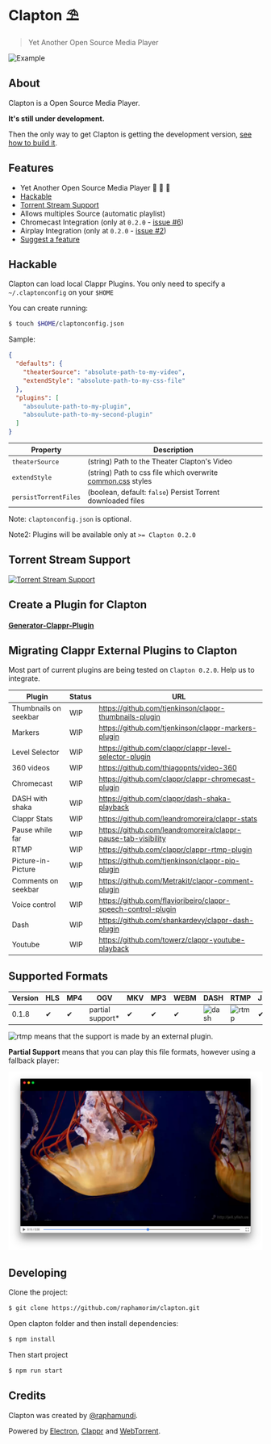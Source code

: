 # Clapton ⛱️

> Yet Another Open Source Media Player

![Example](assets/images/clapton.png)

## About

Clapton is a Open Source Media Player.

**It's still under development.**

Then the only way to get Clapton is getting the development version, [see how to build it](#developing).

## Features

- Yet Another Open Source Media Player 🦄 🦄 🦄
- [Hackable](#hackable)
- [Torrent Stream Support](#torrent-stream-support)
- Allows multiples Source (automatic playlist)
- Chromecast Integration (only at `0.2.0` - [issue #6](https://github.com/raphamorim/clapton/issues/6))
- Airplay Integration (only at `0.2.0` - [issue #2](https://github.com/raphamorim/clapton/issues/6))
- [Suggest a feature](https://github.com/raphamorim/clapton/issues/new)

## Hackable

Clapton can load local Clappr Plugins. You only need to specify a `~/.claptonconfig` on your `$HOME`

You can create running:

```bash
$ touch $HOME/claptonconfig.json
```
Sample:

```json
{
  "defaults": {
    "theaterSource": "absolute-path-to-my-video",
    "extendStyle": "absolute-path-to-my-css-file"
  },
  "plugins": [
    "absoulute-path-to-my-plugin",
    "absoulute-path-to-my-second-plugin"
  ]
}
```

|Property         |Description|
|-----------------------|---------------------------------------|
|`theaterSource` | (string) Path to the Theater Clapton's Video|
|`extendStyle` | (string) Path to css file which overwrite [common.css](https://github.com/raphamorim/clapton/blob/master/assets/stylesheet/common.css) styles|
|`persistTorrentFiles`| (boolean, default: `false`) Persist Torrent downloaded files|

Note: `claptonconfig.json` is optional.

Note2: Plugins will be available only at `>= Clapton 0.2.0`

## Torrent Stream Support

[![Torrent Stream Support](http://i.imgur.com/qMMJItW.png)](https://vimeo.com/230344225 "Torrent Stream Support")

## Create a Plugin for Clapton

#### [Generator-Clappr-Plugin](https://github.com/clappr/generator-clappr-plugin)

## Migrating Clappr External Plugins to Clapton

Most part of current plugins are being tested on `Clapton 0.2.0`. Help us to integrate.

|Plugin         |Status|URL|
|-----------------------|---------------------------------------|--------------------------------------------------------|
|Thumbnails on seekbar| WIP| https://github.com/tjenkinson/clappr-thumbnails-plugin |
|Markers       | WIP| https://github.com/tjenkinson/clappr-markers-plugin |
|Level Selector| WIP| https://github.com/clappr/clappr-level-selector-plugin |
|360 videos| WIP| https://github.com/thiagopnts/video-360 |
|Chromecast| WIP| https://github.com/clappr/clappr-chromecast-plugin |
|DASH with shaka| WIP| https://github.com/clappr/dash-shaka-playback |
|Clappr Stats | WIP| https://github.com/leandromoreira/clappr-stats |
|Pause while far| WIP| https://github.com/leandromoreira/clappr-pause-tab-visibility |
|RTMP           | WIP| https://github.com/clappr/clappr-rtmp-plugin |
|Picture-in-Picture | WIP| https://github.com/tjenkinson/clappr-pip-plugin |
|Comments on seekbar| WIP | https://github.com/Metrakit/clappr-comment-plugin |
|Voice control| WIP | https://github.com/flavioribeiro/clappr-speech-control-plugin |
|Dash           | WIP | https://github.com/shankardevy/clappr-dash-plugin | |
|Youtube        | WIP | https://github.com/towerz/clappr-youtube-playback |

## Supported Formats

Version       |HLS|MP4|OGV|MKV|MP3|WEBM| DASH | RTMP | JPG/PNG/GIF |
-------------|---|---|---|---|---|----|------|------|-------------|
 0.1.8 | ✔ | ✔ | partial support* | ✔ | ✔ |  ✔ | ![dash](http://flv.io/external3.png) | ![rtmp](http://flv.io/external3.png) | ✔

![rtmp](http://flv.io/external3.png) means that the support is made by an external plugin.

**Partial Support** means that you can play this file formats, however using a fallback player:

![Fallback](assets/images/fallback-player.png)

## Developing

Clone the project:

```bash
$ git clone https://github.com/raphamorim/clapton.git
```

Open clapton folder and then install dependencies:

```bash
$ npm install
```

Then start project

```bash
$ npm run start
```

## Credits

Clapton was created by [@raphamundi](https://twitter.com/raphamundi).

Powered by [Electron](https://github.com/electron/electron), [Clappr](github.com/clappr/clappr) and [WebTorrent](https://github.com/webtorrent/webtorrent).

